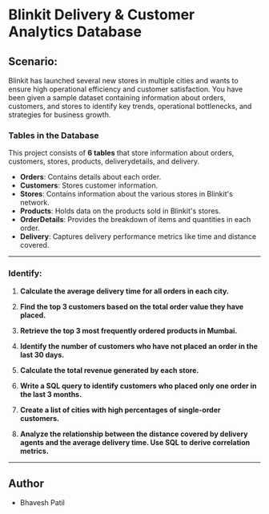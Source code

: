 # Blinkit Delivery & Customer Analytics Database

## Scenario:

Blinkit has launched several new stores in multiple cities and wants to ensure high operational efficiency and customer satisfaction. You have been given a sample dataset containing information about orders, customers, and stores to identify key trends, operational bottlenecks, and strategies for business growth.

### Tables in the Database

This project consists of **6 tables** that store information about orders, customers, stores, products, deliverydetails, and delivery.

- **Orders**: Contains details about each order.
- **Customers**: Stores customer information.
- **Stores**: Contains information about the various stores in Blinkit's network.
- **Products**: Holds data on the products sold in Blinkit's stores.
- **OrderDetails**: Provides the breakdown of items and quantities in each order.
- **Delivery**: Captures delivery performance metrics like time and distance covered.

---

### Identify:

1. **Calculate the average delivery time for all orders in each city.**  

2. **Find the top 3 customers based on the total order value they have placed.**  

3. **Retrieve the top 3 most frequently ordered products in Mumbai.**  

4. **Identify the number of customers who have not placed an order in the last 30 days.** 

5. **Calculate the total revenue generated by each store.** 

6. **Write a SQL query to identify customers who placed only one order in the last 3 months.** 

7. **Create a list of cities with high percentages of single-order customers.** 

8. **Analyze the relationship between the distance covered by delivery agents and the average delivery time. Use SQL to derive correlation metrics.** 



---
## Author

- Bhavesh Patil 
